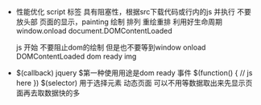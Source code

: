 - 性能优化
  script 标签 具有阻塞性，根据src下载代码或行内的js 并执行
  不要放头部
  页面的显示，painting 绘制 排列 重绘重排
  利用好生命周期 window.onload document.DOMContentLoaded

  js 开始 不要阻止dom的绘制 但是也不要等到window onload
  DOMContentLoaded dom ready img

- $(callback) 
  jquery $第一种使用用途是dom ready 事件 
  $(function() {
      // js here
  })
  $(selector) 用于选择元素 
  动态页面
  可以不用等数据取出来先显示页面再去取数据快的多
